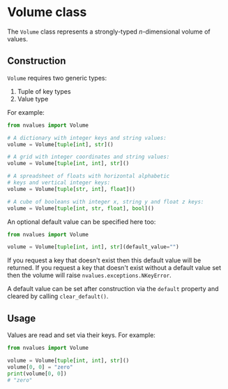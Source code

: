 # Volume class

The `Volume` class represents a strongly-typed _n_-dimensional volume of values.

## Construction

`Volume` requires two generic types:

1. Tuple of key types
2. Value type

For example:

```python
from nvalues import Volume

# A dictionary with integer keys and string values:
volume = Volume[tuple[int], str]()

# A grid with integer coordinates and string values:
volume = Volume[tuple[int, int], str]()

# A spreadsheet of floats with horizontal alphabetic
# keys and vertical integer keys:
volume = Volume[tuple[str, int], float]()

# A cube of booleans with integer x, string y and float z keys:
volume = Volume[tuple[int, str, float], bool]()
```

An optional default value can be specified here too:

```python
from nvalues import Volume

volume = Volume[tuple[int, int], str](default_value="")
```

If you request a key that doesn't exist then this default value will be returned. If you request a key that doesn't exist without a default value set then the volume will raise `nvalues.exceptions.NKeyError`.

A default value can be set after construction via the `default` property and cleared by calling `clear_default()`.

## Usage

Values are read and set via their keys. For example:

```python
from nvalues import Volume

volume = Volume[tuple[int, int], str]()
volume[0, 0] = "zero"
print(volume[0, 0])
# "zero"
```
